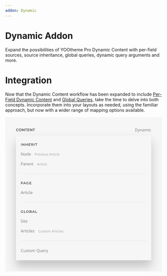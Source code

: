 ```yaml
---
addon: Dynamic
---
```


# Dynamic Addon

Expand the possibilities of YOOtheme Pro Dynamic Content with per-field sources, source inheritance, global queries, dynamic query arguments and more.

# Integration

<!--@include: ../_partials/enable-addon.md-->

Now that the Dynamic Content workflow has been expanded to include [Per-Field Dynamic Content](../per-field-dynamic-content) and [Global Queries](../global-queries), take the time to delve into both concepts. Incorporate them into your layouts as needed, using the familiar approach, but now with a wider range of mapping options available.

![Field Dynamic Options](./assets/field-dynamic-options.webp)
